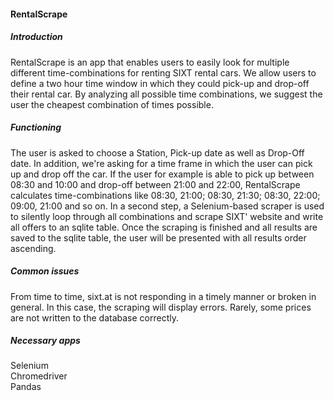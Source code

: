 #### RentalScrape

##### Introduction
RentalScrape is an app that enables users to easily look for multiple different time-combinations for renting SIXT rental cars. We allow users to define a two hour time window in which they could pick-up and drop-off their rental car. By analyzing all possible time combinations, we suggest the user the cheapest combination of times possible.

##### Functioning
The user is asked to choose a Station, Pick-up date as well as Drop-Off date. In addition, we're asking for a time frame in which the user can pick up and drop off the car. If the user for example is able to pick up between 08:30 and 10:00 and drop-off between 21:00 and 22:00, RentalScrape calculates time-combinations like 08:30, 21:00; 08:30, 21:30; 08:30, 22:00; 09:00, 21:00 and so on. In a second step, a Selenium-based scraper is used to silently loop through all combinations and scrape SIXT' website and write all offers to an sqlite table. Once the scraping is finished and all results are saved to the sqlite table, the user will be presented with all results order ascending.  

##### Common issues
From time to time, sixt.at is not responding in a timely manner or broken in general. In this case, the scraping will display errors.
Rarely, some prices are not written to the database correctly.

##### Necessary apps
Selenium<br>
Chromedriver<br>
Pandas<br>

